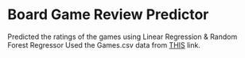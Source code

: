 # Board Game Review Predictor

Predicted the ratings of the games using Linear Regression & Random Forest Regressor 
Used the Games.csv data from [THIS](https://github.com/ThaWeatherman/scrapers/blob/master/boardgamegeek/games.csv) link.